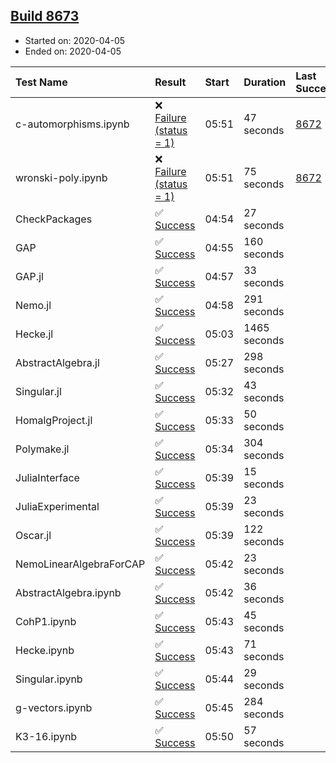 ## [Build 8673](https://oscarci.mathematik.uni-kl.de/job/oscar/8673/)

* Started on: 2020-04-05
* Ended on: 2020-04-05

| Test Name    | Result | Start | Duration | Last Success | First Failure |
|:-------------|:-------|:------|:---------|:-------------|:--------------|
| c-automorphisms.ipynb | ❌ [Failure (status = 1)](https://oscarci.mathematik.uni-kl.de/job/oscar/8673/artifact/logs/build-8673/c-automorphisms.ipynb.log) | 05:51 | 47 seconds | [8672](https://oscarci.mathematik.uni-kl.de/job/oscar/8672/) | [8673](https://oscarci.mathematik.uni-kl.de/job/oscar/8673/) |
| wronski-poly.ipynb | ❌ [Failure (status = 1)](https://oscarci.mathematik.uni-kl.de/job/oscar/8673/artifact/logs/build-8673/wronski-poly.ipynb.log) | 05:51 | 75 seconds | [8672](https://oscarci.mathematik.uni-kl.de/job/oscar/8672/) | [8673](https://oscarci.mathematik.uni-kl.de/job/oscar/8673/) |
| CheckPackages | ✅ [Success](https://oscarci.mathematik.uni-kl.de/job/oscar/8673/artifact/logs/build-8673/CheckPackages.log) | 04:54 | 27 seconds |  |  |
| GAP | ✅ [Success](https://oscarci.mathematik.uni-kl.de/job/oscar/8673/artifact/logs/build-8673/GAP.log) | 04:55 | 160 seconds |  |  |
| GAP.jl | ✅ [Success](https://oscarci.mathematik.uni-kl.de/job/oscar/8673/artifact/logs/build-8673/GAP.jl.log) | 04:57 | 33 seconds |  |  |
| Nemo.jl | ✅ [Success](https://oscarci.mathematik.uni-kl.de/job/oscar/8673/artifact/logs/build-8673/Nemo.jl.log) | 04:58 | 291 seconds |  |  |
| Hecke.jl | ✅ [Success](https://oscarci.mathematik.uni-kl.de/job/oscar/8673/artifact/logs/build-8673/Hecke.jl.log) | 05:03 | 1465 seconds |  |  |
| AbstractAlgebra.jl | ✅ [Success](https://oscarci.mathematik.uni-kl.de/job/oscar/8673/artifact/logs/build-8673/AbstractAlgebra.jl.log) | 05:27 | 298 seconds |  |  |
| Singular.jl | ✅ [Success](https://oscarci.mathematik.uni-kl.de/job/oscar/8673/artifact/logs/build-8673/Singular.jl.log) | 05:32 | 43 seconds |  |  |
| HomalgProject.jl | ✅ [Success](https://oscarci.mathematik.uni-kl.de/job/oscar/8673/artifact/logs/build-8673/HomalgProject.jl.log) | 05:33 | 50 seconds |  |  |
| Polymake.jl | ✅ [Success](https://oscarci.mathematik.uni-kl.de/job/oscar/8673/artifact/logs/build-8673/Polymake.jl.log) | 05:34 | 304 seconds |  |  |
| JuliaInterface | ✅ [Success](https://oscarci.mathematik.uni-kl.de/job/oscar/8673/artifact/logs/build-8673/JuliaInterface.log) | 05:39 | 15 seconds |  |  |
| JuliaExperimental | ✅ [Success](https://oscarci.mathematik.uni-kl.de/job/oscar/8673/artifact/logs/build-8673/JuliaExperimental.log) | 05:39 | 23 seconds |  |  |
| Oscar.jl | ✅ [Success](https://oscarci.mathematik.uni-kl.de/job/oscar/8673/artifact/logs/build-8673/Oscar.jl.log) | 05:39 | 122 seconds |  |  |
| NemoLinearAlgebraForCAP | ✅ [Success](https://oscarci.mathematik.uni-kl.de/job/oscar/8673/artifact/logs/build-8673/NemoLinearAlgebraForCAP.log) | 05:42 | 23 seconds |  |  |
| AbstractAlgebra.ipynb | ✅ [Success](https://oscarci.mathematik.uni-kl.de/job/oscar/8673/artifact/logs/build-8673/AbstractAlgebra.ipynb.log) | 05:42 | 36 seconds |  |  |
| CohP1.ipynb | ✅ [Success](https://oscarci.mathematik.uni-kl.de/job/oscar/8673/artifact/logs/build-8673/CohP1.ipynb.log) | 05:43 | 45 seconds |  |  |
| Hecke.ipynb | ✅ [Success](https://oscarci.mathematik.uni-kl.de/job/oscar/8673/artifact/logs/build-8673/Hecke.ipynb.log) | 05:43 | 71 seconds |  |  |
| Singular.ipynb | ✅ [Success](https://oscarci.mathematik.uni-kl.de/job/oscar/8673/artifact/logs/build-8673/Singular.ipynb.log) | 05:44 | 29 seconds |  |  |
| g-vectors.ipynb | ✅ [Success](https://oscarci.mathematik.uni-kl.de/job/oscar/8673/artifact/logs/build-8673/g-vectors.ipynb.log) | 05:45 | 284 seconds |  |  |
| K3-16.ipynb | ✅ [Success](https://oscarci.mathematik.uni-kl.de/job/oscar/8673/artifact/logs/build-8673/K3-16.ipynb.log) | 05:50 | 57 seconds |  |  |
